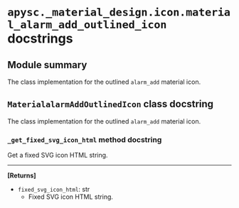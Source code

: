 # `apysc._material_design.icon.material_alarm_add_outlined_icon` docstrings

## Module summary

The class implementation for the outlined `alarm_add` material icon.

## `MaterialalarmAddOutlinedIcon` class docstring

The class implementation for the outlined `alarm_add` material icon.

### `_get_fixed_svg_icon_html` method docstring

Get a fixed SVG icon HTML string.<hr>

**[Returns]**

- `fixed_svg_icon_html`: str
  - Fixed SVG icon HTML string.